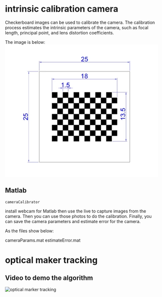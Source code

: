 # intrinsic calibration camera

Checkerboard images can be used to calibrate the camera. The calibration process estimates the intrinsic parameters of the camera, such as focal length, principal point, and lens distortion coefficients.

The image is below:
![checkerboard](img\checkerboard.png)


## Matlab

```
cameraCalibrator
```


install webcam for Matlab then use the live to capture images from the camera. Then you can use those photos to do the calibration. Finally, you can save the camera parameters and estimate error for the camera.

As the files show below:

cameraParams.mat
estimateError.mat


# optical maker tracking

## Video to demo the algorithm

![optical marker tracking](img\marker_tracking.gif)

